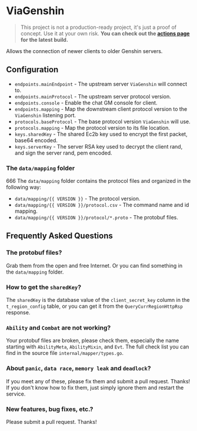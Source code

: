 # ViaGenshin

> This project is not a production-ready project, it's just a proof of concept. Use it at your own risk.
> **You can check out the [actions page](https://github.com/Jx2f/ViaGenshin/actions/workflows/build.yml) for the latest
build.**

Allows the connection of newer clients to older Genshin servers.

## Configuration

- `endpoints.mainEndpoint` - The upstream server `ViaGenshin` will connect to.
- `endpoints.mainProtocol` - The upstream server protocol version.
- `endpoints.console` - Enable the chat GM console for client.
- `endpoints.mapping` - Map the downstream client protocol version to the `ViaGenshin` listening port.
- `protocols.baseProtocol` - The base protocol version `ViaGenshin` will use.
- `protocols.mapping` - Map the protocol version to its file location.
- `keys.sharedKey` - The shared Ec2b key used to encrypt the first packet, base64 encoded.
- `keys.serverKey` - The server RSA key used to decrypt the client rand, and sign the server rand, pem encoded.

### The `data/mapping` folder

666
The `data/mapping` folder contains the protocol files and organized in the following way:

- `data/mapping/{{ VERSION }}` - The protocol version.
- `data/mapping/{{ VERSION }}/protocol.csv` - The command name and id mapping.
- `data/mapping/{{ VERSION }}/protocol/*.proto` - The protobuf files.

## Frequently Asked Questions

### The protobuf files?

Grab them from the open and free Internet. Or you can find something in the `data/mapping` folder.

### How to get the `sharedKey`?

The `sharedKey` is the database value of the `client_secret_key` column in the `t_region_config` table, or you can get
it from the `QueryCurrRegionHttpRsp` response.

### `Ability` and `Combat` are not working?

Your protobuf files are broken, please check them, especially the name starting with `AbilityMeta`, `AbilityMixin`,
and `Evt`.
The full check list you can find in the source file `internal/mapper/types.go`.

### About `panic`, `data race`, `memory leak` and `deadlock`?

If you meet any of these, please fix them and submit a pull request. Thanks! If you don't know how to fix them, just
simply ignore them and restart the service.

### New features, bug fixes, etc.?

Please submit a pull request. Thanks!
